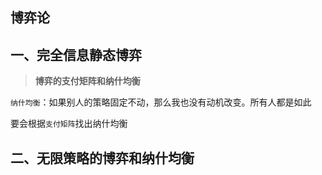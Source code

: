 ## 博弈论

## 一、完全信息静态博弈

> **博弈的支付矩阵和纳什均衡**

`纳什均衡`：如果别人的策略固定不动，那么我也没有动机改变。所有人都是如此

要会根据`支付矩阵`找出纳什均衡

## 二、无限策略的博弈和纳什均衡
